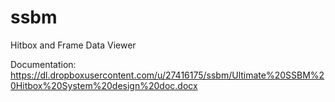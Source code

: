 # ssbm
Hitbox and Frame Data Viewer

Documentation:
https://dl.dropboxusercontent.com/u/27416175/ssbm/Ultimate%20SSBM%20Hitbox%20System%20design%20doc.docx
